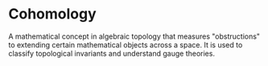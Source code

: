 # Cohomology

A mathematical concept in algebraic topology that measures "obstructions" to extending certain mathematical objects across a space. It is used to classify topological invariants and understand gauge theories.